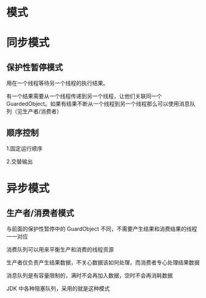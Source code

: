 # 模式

# 同步模式

## 保护性暂停模式

用在一个线程等待另一个线程的执行结果。

有一个结果需要从一个线程传递到另一个线程，让他们关联同一个 GuardedObject。如果有结果不断从一个线程到另一个线程那么可以使用消息队列（见生产者/消费者）

## 顺序控制

1.固定运行顺序

2.交替输出

# 异步模式

## 生产者/消费者模式

与前面的保护性暂停中的 GuardObject 不同，不需要产生结果和消费结果的线程一一对应

消费队列可以用来平衡生产和消费的线程资源

生产者仅负责产生结果数据，不关心数据该如何处理，而消费者专心处理结果数据

消息队列是有容量限制的，满时不会再加入数据，空时不会再消耗数据

JDK 中各种阻塞队列，采用的就是这种模式
